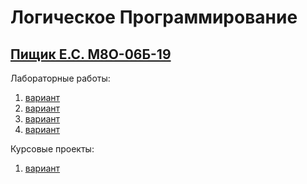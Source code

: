 # Логическое Программирование
## [Пищик Е.С. М8О-06Б-19](https://github.com/Pe4enIks/)
Лабораторные работы:
1. [вариант]()
2. [вариант]()
3. [вариант]()
4. [вариант]()

Курсовые проекты:
1. [вариант]()

